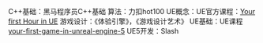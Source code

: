 
C++基础：黑马程序员C++基础
算法：力扣hot100
UE概念：UE官方课程：[Your first Hour in UE](https://dev.epicgames.com/community/learning/courses/3ke/your-first-hour-in-unreal-engine-5-2/vvdk/your-first-hour-in-unreal-engine-5-2-overview)
游戏设计：《体验引擎》，《游戏设计艺术》
UE基础：UE课程 [your-first-game-in-unreal-engine-5](https://dev.epicgames.com/community/learning/tutorials/e2V/your-first-game-in-unreal-engine-5)
UE5开发：Slash
